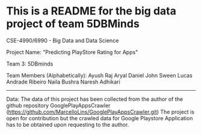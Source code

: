 # This is a README for the big data project of team 5DBMinds

CSE-4990/6990 - Big Data and Data Science

Project Name: "Predicting PlayStore Rating for Apps"

Team 3: 5DBminds

Team Members (Alphabetically):
Ayush Raj Aryal 
Daniel John Sween
Lucas Andrade Ribeiro 
Naila Bushra
Naresh Adhikari

--------------------------------------------------------------

Data: The data of this project has been collected from the
author of the github repository GooglePlayAppsCrawler 
(https://github.com/MarcelloLins/GooglePlayAppsCrawler.git)
The project is open for contribution but the crawled data for
Google Playstore Application has to be obtained upon requesting
 to the author.
